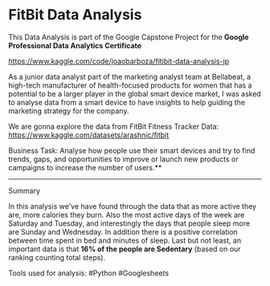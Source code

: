 # FitBit Data Analysis
This Data Analysis is part of the Google Capstone Project for the **Google Professional Data Analytics Certificate**

https://www.kaggle.com/code/joaobarboza/fitibit-data-analysis-jp

As a junior data analyst part of the marketing analyst team at Bellabeat, a high-tech manufacturer of health-focused products for women that has a potential to be a larger player in the global smart device market, I was asked to analyse data from a smart device to have insights to help guiding the marketing strategy for the company.

We are gonna explore the data from FitBit Fitness Tracker Data: https://www.kaggle.com/datasets/arashnic/fitbit

Business Task: Analyse how people use their smart devices and try to find trends, gaps, and opportunities to improve or launch new products or campaigns to increase the number of users.**

-----------------------------------------------------------------------------------------------------

Summary

In this analysis we've have found through the data that as more active they are, more calories they burn. Also the most active days of the week are Saturday and Tuesday, and interestingly the days that people sleep more are Sunday and Wednesday. In addition there is a positive correlation between time spent in bed and minutes of sleep. Last but not least, an important data is that **16% of the people are Sedentary** (based on our ranking counting total steps).

Tools used for analysis:
#Python #Googlesheets
